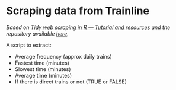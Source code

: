 # Scraping data from Trainline

*Based on [Tidy web scraping in R — Tutorial and resources](https://towardsdatascience.com/tidy-web-scraping-in-r-tutorial-and-resources-ac9f72b4fe47) and the repository available [here](https://github.com/keithmcnulty/scraping).*

A script to extract:
 * Average frequency (approx daily trains)
 * Fastest time (minutes)
 * Slowest time (minutes)
 * Average time (minutes)
 * If there is direct trains or not (TRUE or FALSE)

